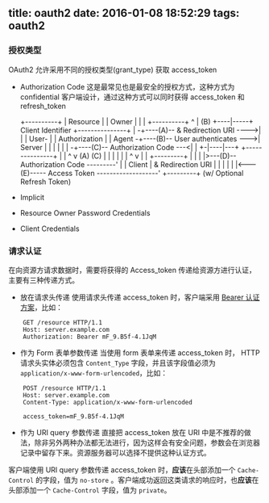 title: oauth2
date: 2016-01-08 18:52:29
tags: oauth2
---

### 授权类型
OAuth2 允许采用不同的授权类型(grant_type) 获取 access_token
- Authorization Code
这是最常见也是最安全的授权方式，这种方式为 confidential 客户端设计，通过这种方式可以同时获得 access_token 和 refresh_token

     +----------+
     | Resource |
     |   Owner  |
     |          |
     +----------+
          ^
          |
         (B)
     +----|-----+          Client Identifier      +---------------+
     |         -+----(A)-- & Redirection URI ---->|               |
     |  User-   |                                 | Authorization |
     |  Agent  -+----(B)-- User authenticates --->|     Server    |
     |          |                                 |               |
     |         -+----(C)-- Authorization Code ---<|               |
     +-|----|---+                                 +---------------+
       |    |                                         ^      v
      (A)  (C)                                        |      |
       |    |                                         |      |
       ^    v                                         |      |
     +---------+                                      |      |
     |         |>---(D)-- Authorization Code ---------'      |
     |  Client |          & Redirection URI                  |
     |         |                                             |
     |         |<---(E)----- Access Token -------------------'
     +---------+       (w/ Optional Refresh Token)


- Implicit


- Resource Owner Password Credentials


- Client Credentials


### 请求认证

在向资源方请求数据时，需要将获得的 Access_token 传递给资源方进行认证，主要有三种传递方式。

- 放在请求头传递
使用请求头传递 access_token 时，客户端采用 [Bearer 认证方案](https://tools.ietf.org/html/rfc2617)，比如：

```
	GET /resource HTTP/1.1
	Host: server.example.com
	Authorization: Bearer mF_9.B5f-4.1JqM
```

- 作为 Form 表单参数传递
当使用 form 表单来传递 access_token 时， HTTP 请求头实体必须包含 `Content_Type` 字段，并且该字段值必须为 `application/x-www-form-urlencoded`，比如：

```
	POST /resource HTTP/1.1
	Host: server.example.com
	Content-Type: application/x-www-form-urlencoded

	access_token=mF_9.B5f-4.1JqM
```

- 作为 URI query 参数传递
直接把 access_token 放在 URI 中是不推荐的做法，除非另外两种办法都无法进行，因为这样会有安全问题，参数会在浏览器记录中留存下来。资源服务器可以选择不提供这种认证方式。

客户端使用 URI query 参数传递 access_token 时，**应该**在头部添加一个 `Cache-Control` 的字段，值为 `no-store` 。客户端成功返回这类请求的响应时，也**应该**在头部添加一个 `Cache-Control` 字段，值为 `private`。


